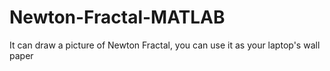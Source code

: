 # Newton-Fractal-MATLAB
It can draw a picture of Newton Fractal, you can use it as your laptop's wall paper
